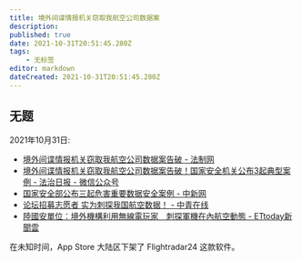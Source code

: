 ```yaml
---
title: 境外间谍情报机关窃取我航空公司数据案
description: 
published: true
date: 2021-10-31T20:51:45.280Z
tags:
    - 无标签
editor: markdown
dateCreated: 2021-10-31T20:51:45.280Z
---
```


## 无题

2021年10月31日:

+ [境外间谍情报机关窃取我航空公司数据案告破 - 法制网](https://web.archive.org/web/20211031124630/http://www.legaldaily.com.cn/index_article/content/2021-10/31/content_8619001.htm)
+ [ 境外间谍情报机关窃取我航空公司数据案告破！国家安全机关公布3起典型案例 - 法治日报 - 微信公众号](https://web.archive.org/web/20211031124650/https://mp.weixin.qq.com/s?__biz=MzA5NzA3OTEyNg%3D%3D&mid=2650039752&idx=1&sn=2f901850612a711ddab81ac6b17588af)
+ [国家安全部公布三起危害重要数据安全案例 - 中新网](https://web.archive.org/web/20211031125421/http://www.chinanews.com/gn/2021/10-31/9598852.shtml)
+ [论坛招募志愿者 实为刺探我国航空数据！ - 中青在线](https://m.cyol.com/gb/articles/2021-10/31/content_JEbA7iZyb.html)
+ [陸國安單位：境外機構利用無線電玩家　刺探軍機在內航空動態 - ETtoday新聞雲](https://web.archive.org/web/20211031125247/https://www.ettoday.net/news/20211031/2113512.htm)

在未知时间，App Store 大陆区下架了 Flightradar24 这款软件。
